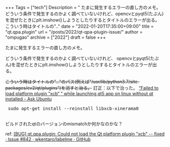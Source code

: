 +++
Tags = ["tech"]
Description = " たまに発生するエラーの直し方のメモ。  どういう条件で発生するのかよく調べていないけれど、opencvとpyqt5(たぶん)を混ぜたときにplt.imshow()しようとしたりするとタイトルのエラーが出る。  こういう時はタイトルの\".."
date = "2022-01-20T17:35:00+09:00"
title = "qt.qpa.plugin"
url = "/posts/2022/qt-qpa-plugin-issue/"
author = "ompugao"
archive = ["2022"]
draft = false
+++

<body>
<p>たまに発生するエラーの直し方のメモ。</p>

<p>どういう条件で発生するのかよく調べていないけれど、
opencvとpyqt5(たぶん)を混ぜたときにplt.imshow()しようとしたりするとタイトルのエラーが出る。</p>

<p><s>こういう時はタイトルの"..."のパス(例えば"/usr/lib/python3.7/site-packages/cv2/qt/plugins")を消すと治る。</s>
訂正：以下で治った。
<a href="https://askubuntu.com/questions/308128/failed-to-load-platform-plugin-xcb-while-launching-qt5-app-on-linux-without/1069502#1069502">“Failed to load platform plugin ”xcb“ ” while launching qt5 app on linux without qt installed - Ask Ubuntu</a></p>

<pre class="code lang-sh" data-lang="sh" data-unlink> sudo apt-get install --reinstall libxcb-xinerama0
 </pre>


<p>ビルドされたqtのバージョンのmismatchか何かなのかな？</p>

<p>ref: <a href="https://github.com/wkentaro/labelme/issues/842">[BUG] qt.qpa.plugin: Could not load the Qt platform plugin "xcb" -- fixed · Issue #842 · wkentaro/labelme · GitHub</a></p>
</body>
